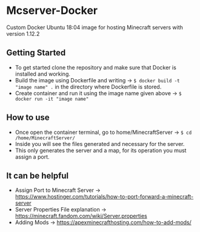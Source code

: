 # Mcserver-Docker
Custom Docker Ubuntu 18:04 image for hosting Minecraft servers with version 1.12.2

## Getting Started
- To get started clone the repository and make sure that Docker is installed and working.
- Build the image using Dockerfile and writing -> `$ docker build -t "image name" .` in the directory where Dockerfile is stored.
- Create container and run it using the image name given above -> `$ docker run -it "image name"`


## How to use
- Once open the container terminal, go to home/MinecraftServer -> `$ cd /home/MinecraftServer/`
- Inside you will see the files generated and necessary for the server.
- This only generates the server and a map, for its operation you must assign a port. 

## It can be helpful
- Assign Port to Minecraft Server -> https://www.hostinger.com/tutorials/how-to-port-forward-a-minecraft-server
- Server Properties File explanation -> https://minecraft.fandom.com/wiki/Server.properties
- Adding Mods -> https://apexminecrafthosting.com/how-to-add-mods/
